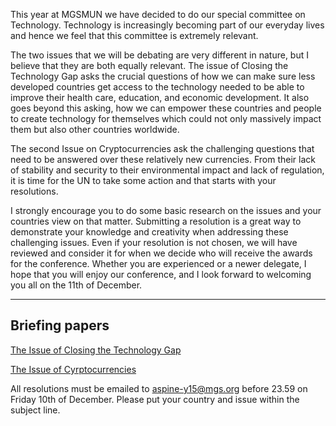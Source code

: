 This year at MGSMUN we have decided to do our special committee on Technology. Technology is increasingly becoming part of our everyday lives and hence we feel that this committee is extremely relevant.

The two issues that we will be debating are very different in nature, but I believe that they are both equally relevant. The issue of Closing the Technology Gap asks the crucial questions of how we can make sure less developed countries get access to the technology needed to be able to improve their health care, education, and economic development. It also goes beyond this asking, how we can empower these countries and people to create technology for themselves which could not only massively impact them but also other countries worldwide.

The second Issue on Cryptocurrencies ask the challenging questions that need to be answered over these relatively new currencies. From their lack of stability and security to their environmental impact and lack of regulation, it is time for the UN to take some action and that starts with your resolutions.

I strongly encourage you to do some basic research on the issues and your countries view on that matter. Submitting a resolution is a great way to demonstrate your knowledge and creativity when addressing these challenging issues. Even if your resolution is not chosen, we will have reviewed and consider it for when we decide who will receive the awards for the conference. Whether you are experienced or a newer delegate, I hope that you will enjoy our conference, and I look forward to welcoming you all on the 11th of December.

---
## Briefing papers

[The Issue of Closing the Technology Gap](/committees/tech-speccom/issue1)

[The Issue of Cyrptocurrencies](/committees/tech-speccom/issue2)

All resolutions must be emailed to aspine-y15@mgs.org before 23.59 on Friday 10th of December. Please put your country and issue within the subject line.
